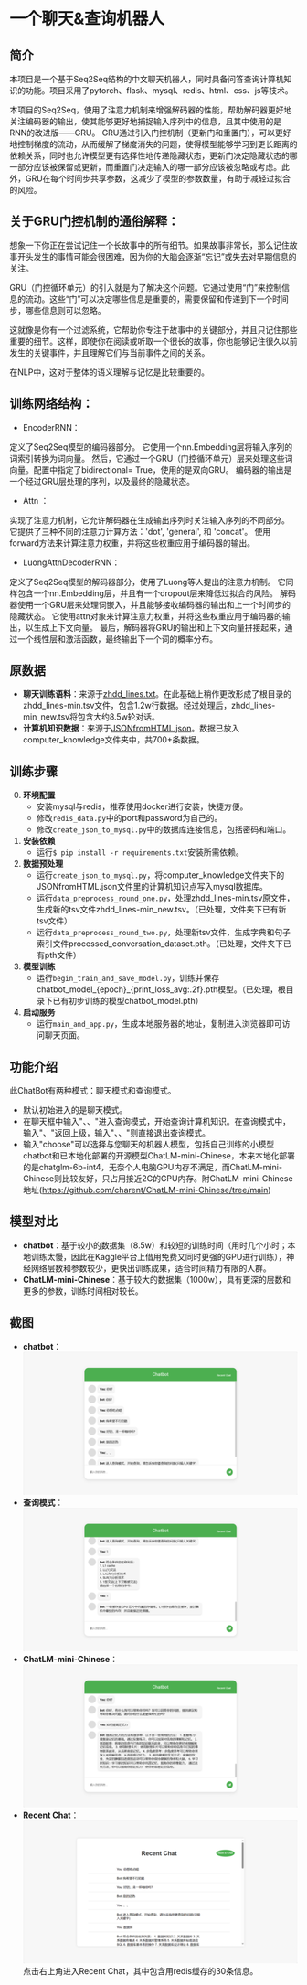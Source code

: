 # **一个聊天&查询机器人**
## 简介
本项目是一个基于Seq2Seq结构的中文聊天机器人，同时具备问答查询计算机知识的功能。项目采用了pytorch、flask、mysql、redis、html、css、js等技术。

本项目的Seq2Seq，使用了注意力机制来增强解码器的性能，帮助解码器更好地关注编码器的输出，使其能够更好地捕捉输入序列中的信息，且其中使用的是RNN的改进版——GRU。
GRU通过引入门控机制（更新门和重置门），可以更好地控制梯度的流动，从而缓解了梯度消失的问题，使得模型能够学习到更长距离的依赖关系，同时也允许模型更有选择性地传递隐藏状态，更新门决定隐藏状态的哪一部分应该被保留或更新，而重置门决定输入的哪一部分应该被忽略或考虑。此外，GRU在每个时间步共享参数，这减少了模型的参数数量，有助于减轻过拟合的风险。

## 关于GRU门控机制的通俗解释：

想象一下你正在尝试记住一个长故事中的所有细节。如果故事非常长，那么记住故事开头发生的事情可能会很困难，因为你的大脑会逐渐“忘记”或失去对早期信息的关注。

GRU（门控循环单元）的引入就是为了解决这个问题。它通过使用“门”来控制信息的流动。这些“门”可以决定哪些信息是重要的，需要保留和传递到下一个时间步，哪些信息则可以忽略。

这就像是你有一个过滤系统，它帮助你专注于故事中的关键部分，并且只记住那些重要的细节。这样，即使你在阅读或听取一个很长的故事，你也能够记住很久以前发生的关键事件，并且理解它们与当前事件之间的关系。

在NLP中，这对于整体的语义理解与记忆是比较重要的。
## 训练网络结构：
- EncoderRNN：

定义了Seq2Seq模型的编码器部分。
它使用一个nn.Embedding层将输入序列的词索引转换为词向量。
然后，它通过一个GRU（门控循环单元）层来处理这些词向量。配置中指定了bidirectional= True，使用的是双向GRU。
编码器的输出是一个经过GRU层处理的序列，以及最终的隐藏状态。
- Attn ：

实现了注意力机制，它允许解码器在生成输出序列时关注输入序列的不同部分。
它提供了三种不同的注意力计算方法：'dot', 'general', 和 'concat'。
使用forward方法来计算注意力权重，并将这些权重应用于编码器的输出。
- LuongAttnDecoderRNN：

定义了Seq2Seq模型的解码器部分，使用了Luong等人提出的注意力机制。
它同样包含一个nn.Embedding层，并且有一个dropout层来降低过拟合的风险。
解码器使用一个GRU层来处理词嵌入，并且能够接收编码器的输出和上一个时间步的隐藏状态。
它使用attn对象来计算注意力权重，并将这些权重应用于编码器的输出，以生成上下文向量。
最后，解码器将GRU的输出和上下文向量拼接起来，通过一个线性层和激活函数，最终输出下一个词的概率分布。
## 原数据
- **聊天训练语料**：来源于[zhdd_lines.txt](https://github.com/zll17/Neural_Topic_Models/blob/master/data/zhdd_lines.txt)。在此基础上稍作更改形成了根目录的zhdd_lines-min.tsv文件，包含1.2w行数据。经过处理后，zhdd_lines-min_new.tsv将包含大约8.5w轮对话。
- **计算机知识数据**：来源于[JSONfromHTML.json](https://github.com/OxfordStreet/QAComputerKG/blob/main/data/JSONfromHTML.json)。数据已放入computer_knowledge文件夹中，共700+条数据。
## 训练步骤
0. **环境配置**
    - 安装mysql与redis，推荐使用docker进行安装，快捷方便。
    - 修改`redis_data.py`中的port和password为自己的。
    - 修改`create_json_to_mysql.py`中的数据库连接信息，包括密码和端口。
1. **安装依赖**
    - 运行`$ pip install -r requirements.txt`安装所需依赖。
2. **数据预处理**
    - 运行`create_json_to_mysql.py`，将computer_knowledge文件夹下的JSONfromHTML.json文件里的计算机知识点写入mysql数据库。
    - 运行`data_preprocess_round_one.py`，处理zhdd_lines-min.tsv原文件，生成新的tsv文件zhdd_lines-min_new.tsv。（已处理，文件夹下已有新tsv文件）
    - 运行`data_preprocess_round_two.py`，处理新tsv文件，生成字典和句子索引文件processed_conversation_dataset.pth。（已处理，文件夹下已有pth文件）
3. **模型训练**
    - 运行`begin_train_and_save_model.py`，训练并保存chatbot_model_{epoch}_{print_loss_avg:.2f}.pth模型。（已处理，根目录下已有初步训练的模型chatbot_model.pth）
4. **启动服务**
    - 运行`main_and_app.py`，生成本地服务器的地址，复制进入浏览器即可访问聊天页面。
## 功能介绍
此ChatBot有两种模式：聊天模式和查询模式。
- 默认初始进入的是聊天模式。
- 在聊天框中输入"、、"进入查询模式，开始查询计算机知识。在查询模式中，输入"、"返回上级，输入"、、"则直接退出查询模式。
- 输入"choose"可以选择与您聊天的机器人模型，包括自己训练的小模型chatbot和已本地化部署的开源模型ChatLM-mini-Chinese，本来本地化部署的是chatglm-6b-int4，无奈个人电脑GPU内存不满足，而ChatLM-mini-Chinese则比较友好，只占用接近2G的GPU内存。附ChatLM-mini-Chinese地址(https://github.com/charent/ChatLM-mini-Chinese/tree/main)
## 模型对比
- **chatbot**：基于较小的数据集（8.5w）和较短的训练时间（用时几个小时；本地训练太慢，因此在Kaggle平台上借用免费又同时更强的GPU进行训练），神经网络层数和参数较少，更快出训练成果，适合时间精力有限的人群。
- **ChatLM-mini-Chinese**：基于较大的数据集（1000w），具有更深的层数和更多的参数，训练时间相对较长。
## 截图
- **chatbot**：
    ![img.png](./img/img.png)
- **查询模式**：
    ![img_1.png](./img/img_1.png)
- **ChatLM-mini-Chinese**：
    ![img_2.png](./img/img_2.png)
- **Recent Chat**：
    ![img_3.png](./img/img_3.png)
点击右上角进入Recent Chat，其中包含用redis缓存的30条信息。
